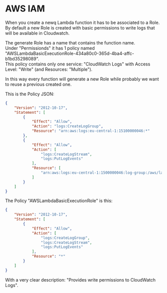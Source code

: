 # AWS IAM

When you create a newq Lambda function it has to be associated to a Role.  
By default a new Role is created with basic permissions to write logs that will be available in Cloudwatch. 

The generate Role has a name that contains the function name.  
Under "Permissionds" it has 1 policy named "AWSLambdaBasicExecutionRole-434a80c0-365d-4ba4-affc-b1bd35298089".  
This policy contains only one service: "CloudWatch Logs" with Access Level: "Write" (and Resources: "Multiple").

In this way every function will generate a new Role while probably we want to reuse a previous created one.  

This is the Policy JSON:
```json
{
    "Version": "2012-10-17",
    "Statement": [
        {
            "Effect": "Allow",
            "Action": "logs:CreateLogGroup",
            "Resource": "arn:aws:logs:eu-central-1:15100000046:*"
        },
        {
            "Effect": "Allow",
            "Action": [
                "logs:CreateLogStream",
                "logs:PutLogEvents"
            ],
            "Resource": [
                "arn:aws:logs:eu-central-1:1500000046:log-group:/aws/lambda/Portfolio_UploadedImages:*"
            ]
        }
    ]
}
```

The Policy "AWSLambdaBasicExecutionRole" is this:
```json
{
    "Version": "2012-10-17",
    "Statement": [
        {
            "Effect": "Allow",
            "Action": [
                "logs:CreateLogGroup",
                "logs:CreateLogStream",
                "logs:PutLogEvents"
            ],
            "Resource": "*"
        }
    ]
}
```
With a very clear description: "Provides write permissions to CloudWatch Logs".  
